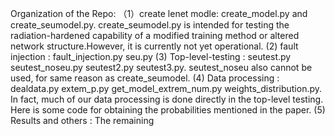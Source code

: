 Organization of the Repo:
（1）create lenet modle: create_model.py and create_seumodel.py. create_seumodel.py is intended for testing the radiation-hardened capability of a modified training method or altered network structure.However, it is currently not yet operational.
  (2)  fault injection : fault_injection.py seu.py
  (3)  Top-level-testing : seutest.py seutest_noseu.py seutest2.py seutest3.py. seutest_noseu also cannot be used, for same reason as create_seumodel.
  (4) Data processing : dealdata.py  extem_p.py get_model_extrem_num.py weights_distribution.py.  In fact, much of our data processing is done directly in the top-level testing. Here is some code for obtaining the probabilities mentioned in the paper.
  (5)  Results and others : The remaining